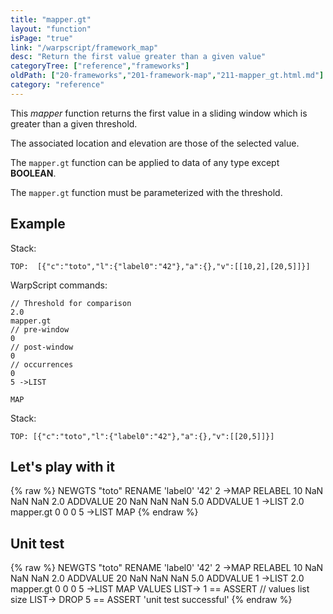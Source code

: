 ```yaml
---
title: "mapper.gt"
layout: "function"
isPage: "true"
link: "/warpscript/framework_map"
desc: "Return the first value greater than a given value"
categoryTree: ["reference","frameworks"]
oldPath: ["20-frameworks","201-framework-map","211-mapper_gt.html.md"]
category: "reference"
---
```

 

This *mapper* function returns the first value in a sliding window which is greater than a given threshold.

The associated location and elevation are those of the selected value.

The `mapper.gt` function can be applied to data of any type except **BOOLEAN**.

The `mapper.gt` function must be parameterized with the threshold.

## Example ##

Stack:

    TOP:  [{"c":"toto","l":{"label0":"42"},"a":{},"v":[[10,2],[20,5]]}]

WarpScript commands:

    // Threshold for comparison
    2.0
    mapper.gt
    // pre-window
    0
    // post-window
    0
    // occurrences
    0
    5 ->LIST

    MAP

Stack: 

    TOP: [{"c":"toto","l":{"label0":"42"},"a":{},"v":[[20,5]]}]

## Let's play with it ##

{% raw %}
<warp10-warpscript-widget>NEWGTS "toto" RENAME 
'label0' '42' 2 ->MAP RELABEL
10 NaN NaN NaN  2.0 ADDVALUE
20 NaN NaN NaN 5.0 ADDVALUE
1 ->LIST
2.0
mapper.gt
0
0
0
5 ->LIST
MAP
</warp10-warpscript-widget>
{% endraw %}    


## Unit test ##

{% raw %}
<warp10-warpscript-widget>NEWGTS "toto" RENAME 
'label0' '42' 2 ->MAP RELABEL
10 NaN NaN NaN  2.0 ADDVALUE
20 NaN NaN NaN 5.0 ADDVALUE
1 ->LIST
2.0
mapper.gt
0
0
0
5 ->LIST
MAP
VALUES LIST-> 
1 == ASSERT   // values list size
LIST-> DROP
5 == ASSERT
'unit test successful'
</warp10-warpscript-widget>
{% endraw %}        